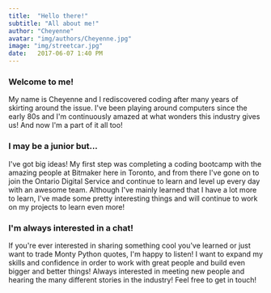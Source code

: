 ```yaml
---
title:  "Hello there!"
subtitle: "All about me!"
author: "Cheyenne"
avatar: "img/authors/Cheyenne.jpg"
image: "img/streetcar.jpg"
date:   2017-06-07 1:40 PM
---
```


### Welcome to me!

My name is Cheyenne and I rediscovered coding after many years of skirting around the issue. I've been playing around computers since the early 80s and I'm continuously amazed at what wonders this industry gives us! And now I'm a part of it all too!

### I may be a junior but...

I've got big ideas! My first step was completing a coding bootcamp with the amazing people at Bitmaker here in Toronto, and from there I've gone on to join the Ontario Digital Service and continue to learn and level up every day with an awesome team. Although I've mainly learned that I have a lot more to learn, I've made some pretty interesting things and will continue to work on my projects to learn even more!

### I'm always interested in a chat!

If you're ever interested in sharing something cool you've learned or just want to trade Monty Python quotes, I'm happy to listen! I want to expand my skills and confidence in order to work with great people and build even bigger and better things! Always interested in meeting new people and hearing the many different stories in the industry! Feel free to get in touch!

